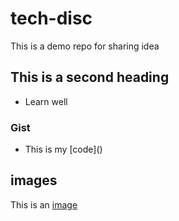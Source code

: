 # tech-disc
This is a demo repo for sharing idea

## This is a second heading
* Learn well

### Gist
* This is my [code](<script src="https://gist.github.com/SravanthiAd/c590ed1a6b99bfc62d3d62ef6ee88e71.js"></script>)

## images
This is an [image](<img width="1440" alt="dv" src="https://user-images.githubusercontent.com/124024462/216507581-bd350a03-e2b2-4f74-afd3-2f3c596eccc3.png">
)
